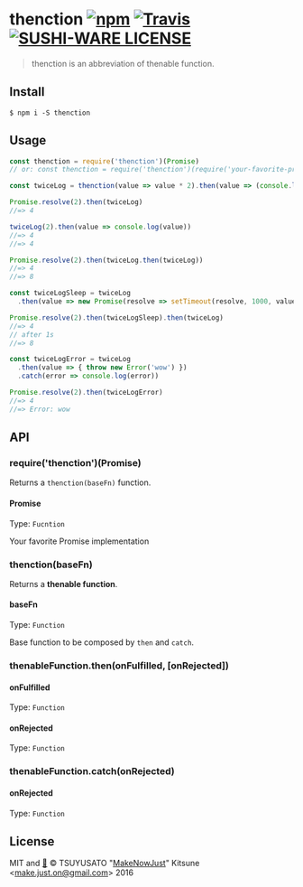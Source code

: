# thenction [![npm](https://img.shields.io/npm/v/thenction.svg?style=flat-square)](https://www.npmjs.com/package/thenction) [![Travis](https://img.shields.io/travis/MakeNowJust/thenction.svg?style=flat-square)](https://travis-ci.org/MakeNowJust/thenction) [![SUSHI-WARE LICENSE](https://img.shields.io/badge/license-SUSHI--WARE%F0%9F%8D%A3-blue.svg?style=flat-square)](https://github.com/MakeNowJust/sushi-ware)

> thenction is an abbreviation of thenable function.

## Install

```console
$ npm i -S thenction
```

## Usage

```javascript
const thenction = require('thenction')(Promise)
// or: const thenction = require('thenction')(require('your-favorite-promise-lib'))

const twiceLog = thenction(value => value * 2).then(value => (console.log(value), value))

Promise.resolve(2).then(twiceLog)
//=> 4

twiceLog(2).then(value => console.log(value))
//=> 4
//=> 4

Promise.resolve(2).then(twiceLog.then(twiceLog))
//=> 4
//=> 8

const twiceLogSleep = twiceLog
  .then(value => new Promise(resolve => setTimeout(resolve, 1000, value)))

Promise.resolve(2).then(twiceLogSleep).then(twiceLog)
//=> 4
// after 1s
//=> 8

const twiceLogError = twiceLog
  .then(value => { throw new Error('wow') })
  .catch(error => console.log(error))

Promise.resolve(2).then(twiceLogError)
//=> 4
//=> Error: wow
```

## API

### require('thenction')(Promise)

Returns a `thenction(baseFn)` function.

#### Promise

Type: `Fucntion`

Your favorite Promise implementation

### thenction(baseFn)

Returns a **thenable function**.

#### baseFn

Type: `Function`

Base function to be composed by `then` and `catch`.

### thenableFunction.then(onFulfilled, [onRejected])

#### onFulfilled

Type: `Function`

#### onRejected

Type: `Function`

### thenableFunction.catch(onRejected)

#### onRejected

Type: `Function`

## License

MIT and [:sushi:](https://github.com/MakeNowJust/sushi-ware)
© TSUYUSATO "[MakeNowJust](https://quine.codes)" Kitsune <<make.just.on@gmail.com>> 2016
